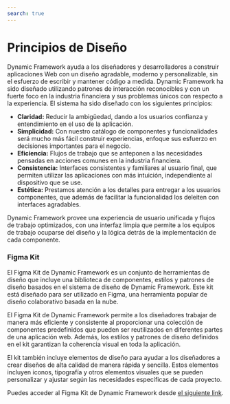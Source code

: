 ```yaml
---
search: true
---
```


# Principios de Diseño

Dynamic Framework ayuda a los diseñadores y desarrolladores a construir aplicaciones Web con un diseño agradable, moderno y personalizable, sin el esfuerzo de escribir y mantener código a medida. Dynamic Framework ha sido diseñado utilizando patrones de interacción reconocibles y con un fuerte foco en la industria financiera y sus problemas únicos con respecto a la experiencia. El sistema ha sido diseñado con los siguientes principios:
- **Claridad:** Reducir la ambigüedad, dando a los usuarios confianza y entendimiento en el uso de la aplicación.
- **Simplicidad:** Con nuestro catálogo de componentes y funcionalidades será mucho más fácil construir experiencias, enfoque sus esfuerzo en decisiones importantes para el negocio.
- **Eficiencia:** Flujos de trabajo que se anteponen a las necesidades pensadas en acciones comunes en la industria financiera.
- **Consistencia:** Interfaces consistentes y familiares al usuario final, que permiten utilizar las aplicaciones con más intuición, independiente al dispositivo que se use.
- **Estética:** Prestamos atención a los detalles para entregar a los usuarios componentes, que además de facilitar la funcionalidad los deleiten con interfaces agradables.

Dynamic Framework provee una experiencia de usuario unificada y flujos de trabajo optimizados, con una interfaz limpia que permite a los equipos de trabajo ocuparse del diseño y la lógica detrás de la implementación de cada componente.


### Figma Kit
El Figma Kit de Dynamic Framework es un conjunto de herramientas de diseño que incluye una biblioteca de componentes, estilos y patrones de diseño basados en el sistema de diseño de Dynamic Framework. Este kit está diseñado para ser utilizado en Figma, una herramienta popular de diseño colaborativo basada en la nube.

El Figma Kit de Dynamic Framework permite a los diseñadores trabajar de manera más eficiente y consistente al proporcionar una colección de componentes predefinidos que pueden ser reutilizados en diferentes partes de una aplicación web. Además, los estilos y patrones de diseño definidos en el kit garantizan la coherencia visual en toda la aplicación.

El kit también incluye elementos de diseño para ayudar a los diseñadores a crear diseños de alta calidad de manera rápida y sencilla. Estos elementos incluyen iconos, tipografía y otros elementos visuales que se pueden personalizar y ajustar según las necesidades específicas de cada proyecto.

Puedes acceder al Figma Kit de Dynamic Framework desde [el siguiente link](https://www.figma.com/community/file/1274095451173638903).
